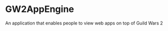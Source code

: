 GW2AppEngine
============

An application that enables people to view web apps on top of Guild Wars 2